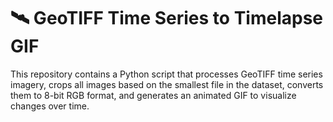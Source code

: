 # 🛰️ GeoTIFF Time Series to Timelapse GIF  

This repository contains a Python script that processes GeoTIFF time series imagery, crops all images based on the smallest file in the dataset, converts them to 8-bit RGB format, and generates an animated GIF to visualize changes over time. 
